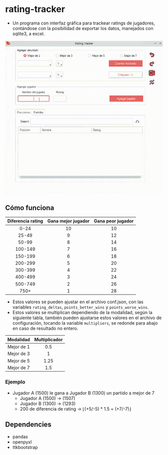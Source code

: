 # rating-tracker

- Un programa con interfaz gráfica para trackear ratings de jugadores, contándose con la posibilidad de exportar los datos, manejados con sqlite3, a excel.

![](images/rating-tracker-x2.gif)

## Cómo funciona

| Diferencia rating | Gana mejor jugador | Gana peor jugador |
|:-----------------:|:------------------:|:-----------------:|
|     0-24          |         10         |         10        |
|    25-49          |          9         |         12        |
|    50-99          |          8         |         14        |
|   100-149         |          7         |         16        |
|   150-199         |          6         |         18        |
|   200-299         |          5         |         20        |
|   300-399         |          4         |         22        |
|   400-499         |          3         |         24        |
|   500-749         |          2         |         26        |
|     750+          |          1         |         28        |



- Estos valores se pueden ajustar en el archivo conf.json, con las variables
`rating_deltas`, `points_better_wins` y `points_worse_wins`.
- Estos valores se multiplican dependiendo de la modalidad, según la siguiente
tabla, también pueden ajustarse estos valores en el archivo de configuración,
tocando la variable `multipliers`, se redonde para abajo en caso de resultado no entero.

|  Modalidad | Multiplicador |
|:----------:|:-------------:|
| Mejor de 1 |      0.5      |
| Mejor de 3 |       1       |
| Mejor de 5 |      1.25     |
| Mejor de 7 |      1.5      |

### Ejemplo

- Jugador A (1500) le gana a Jugador B (1300) un partido a mejor de 7
  - Jugador A (1500) -> (1507)
  - Jugador B (1300) -> (1293)
  - 200 de diferencia de rating -> ⌊(+5/-5) * 1.5 = (+7/-7)⌋  
## Dependencies

- pandas
- openpyxl
- ttkbootstrap
